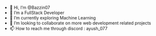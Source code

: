 - 👋 Hi, I’m @Bazzin07
- 👀 I’m a FullStack Developer 
- 🌱 I’m currently exploring Machine Learning 
- 💞️ I’m looking to collaborate on more web development related projects 
- 📫 How to reach me through discord : ayush_077

<!---
Bazzin07/Bazzin07 is a ✨ special ✨ repository because its `README.md` (this file) appears on your GitHub profile.
You can click the Preview link to take a look at your changes.
--->
